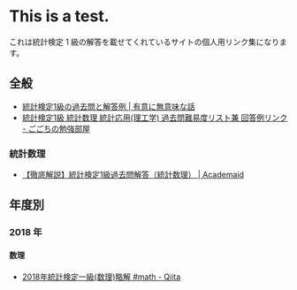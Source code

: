 # This is a test.

これは統計検定 1 級の解答を載せてくれているサイトの個人用リンク集になります。


## 全般

- [統計検定1級の過去問と解答例 | 有意に無意味な話](https://starpentagon.net/analytics/stat_certificate_past_problems/)
- [統計検定1級 統計数理 統計応用(理工学) 過去問難易度リスト兼 回答例リンク - ごごちの勉強部屋](https://gogocatslife.com/toukei_grade_1st_answer_list/)

### 統計数理
- [【徹底解説】統計検定1級過去問解答（統計数理） | Academaid](https://academ-aid.com/statistics/jssc-toc)


## 年度別



### 2018 年
#### 数理
- [2018年統計検定一級(数理)略解 #math - Qiita](https://qiita.com/fred55/items/e61eb5cf42efa72efe3e)